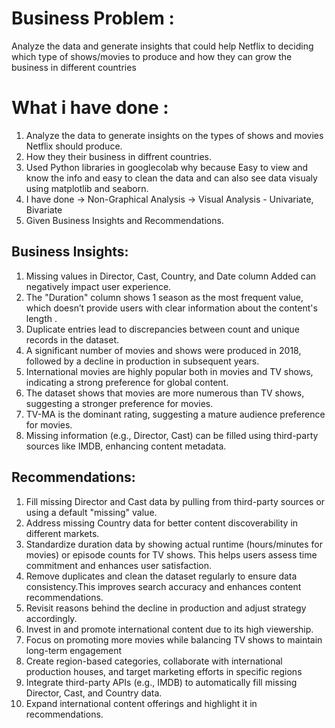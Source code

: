 # Business Problem :
Analyze the data and generate insights that could help Netflix to deciding which type of shows/movies to produce and how they can grow the business in different countries

# What i have done :
1. Analyze the data to generate insights on the types of shows and movies Netflix should produce.
2. How they their business in diffrent countries.
3. Used Python libraries in googlecolab why because Easy to view and know the info and easy to clean the data and can also see data visualy using matplotlib and seaborn.
4. I have done
   -> Non-Graphical Analysis
   -> Visual Analysis - Univariate, Bivariate
5. Given Business Insights and Recommendations.
   
## Business Insights:
1. Missing values in Director, Cast, Country, and Date column Added can negatively impact user experience.
2. The "Duration" column shows 1 season as the most frequent value, which doesn’t provide users with clear information about the content's length .
3. Duplicate entries lead to discrepancies between count and unique records in the dataset.
4. A significant number of movies and shows were produced in 2018, followed by a decline in production in subsequent years.
5. International movies are highly popular both in movies and TV shows, indicating a strong preference for global content.
6. The dataset shows that movies are more numerous than TV shows, suggesting a stronger preference for movies.
7. TV-MA is the dominant rating, suggesting a mature audience preference for movies.
8. Missing information (e.g., Director, Cast) can be filled using third-party sources like IMDB, enhancing content metadata.

## Recommendations:
1. Fill missing Director and Cast data by pulling from third-party sources or using a default "missing" value.
2. Address missing Country data for better content discoverability in different markets.
3. Standardize duration data by showing actual runtime (hours/minutes for movies) or episode counts for TV shows. This helps users assess time commitment and enhances user satisfaction.
4. Remove duplicates and clean the dataset regularly to ensure data consistency.This improves search accuracy and enhances content recommendations.
5. Revisit reasons behind the decline in production and adjust strategy accordingly.
6. Invest in and promote international content due to its high viewership.
7. Focus on promoting more movies while balancing TV shows to maintain long-term engagement
8. Create region-based categories, collaborate with international production houses, and target marketing efforts in specific regions
9. Integrate third-party APIs (e.g., IMDB) to automatically fill missing Director, Cast, and Country data.
10. Expand international content offerings and highlight it in recommendations.
